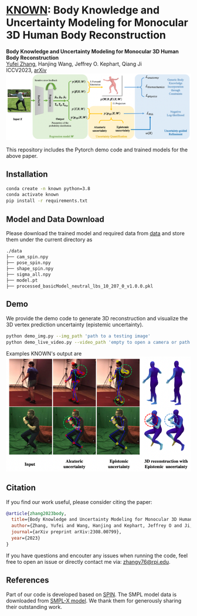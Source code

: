 # <ins>KNOWN</ins>: Body Knowledge and Uncertainty Modeling for Monocular 3D Human Body Reconstruction
  **Body Knowledge and Uncertainty Modeling for Monocular 3D Human Body Reconstruction** <br />
  [Yufei Zhang](https://zhangy76.github.io/), Hanjing Wang, Jeffrey O. Kephart, Qiang Ji <br /> 
  ICCV2023, [arXiv](https://aps.arxiv.org/abs/2308.00799) <br />
![](method.png)

This repository includes the Pytorch demo code and trained models for the above paper. 

## Installation
```bash
conda create -n known python=3.8
conda activate known
pip install -r requirements.txt
```

## Model and Data Download
Please download the trained model and required data from [data](https://www.dropbox.com/scl/fo/12m5bz2vi0sa6exap3cmu/h?rlkey=v79f2jdfc9qgfjeywe7i7bztn&dl=0) and store them under the current directory as 
```
./data
├── cam_spin.npy
├── pose_spin.npy
├── shape_spin.npy
├── sigma_all.npy
├── model.pt
├── processed_basicModel_neutral_lbs_10_207_0_v1.0.0.pkl
```

## Demo
We provide the demo code to generate 3D reconstruction and visualize the 3D vertex prediction uncertainty (epistemic uncertainty).
```bash
python demo_img.py --img_path 'path to a testing image'
python demo_live_video.py --video_path 'empty to open a camera or path to a testing video'
```

Examples KNOWN's output are 
<img src="example.png" width="600">

## Citation
If you find our work useful, please consider citing the paper:
```bibtex
@article{zhang2023body,
  title={Body Knowledge and Uncertainty Modeling for Monocular 3D Human Body Reconstruction},
  author={Zhang, Yufei and Wang, Hanjing and Kephart, Jeffrey O and Ji, Qiang},
  journal={arXiv preprint arXiv:2308.00799},
  year={2023}
}
```

If you have questions and encouter any issues when running the code, feel free to open an issue or directly contact me via: zhangy76@rpi.edu.

## References
Part of our code is developed based on [SPIN](https://github.com/nkolot/SPIN). The SMPL model data is downloaded from [SMPL-X model](https://github.com/vchoutas/smplx). We thank them for generously sharing their outstanding work.
